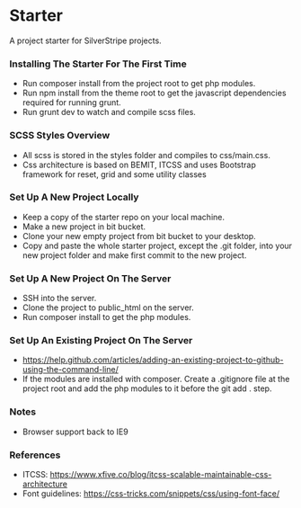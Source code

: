 # Starter
A project starter for SilverStripe projects.

### Installing The Starter For The First Time ###
* Run composer install from the project root to get php modules.
* Run npm install from the theme root to get the javascript dependencies required for running grunt.
* Run grunt dev to watch and compile scss files.

### SCSS Styles Overview ###
* All scss is stored in the styles folder and compiles to css/main.css.
* Css architecture is based on BEMIT, ITCSS and uses Bootstrap framework for reset, grid and some utility classes

### Set Up A New Project Locally ###
* Keep a copy of the starter repo on your local machine.
* Make a new project in bit bucket.
* Clone your new empty project from bit bucket to your desktop.
* Copy and paste the whole starter project, except the .git folder, into your new project folder and make first commit to the new project.

### Set Up A New Project On The Server ###
* SSH into the server.
* Clone the project to public_html on the server.
* Run composer install to get the php modules.


### Set Up An Existing Project On The Server ###
* https://help.github.com/articles/adding-an-existing-project-to-github-using-the-command-line/
* If the modules are installed with composer. Create a .gitignore file at the project root and add the php modules to it before the git add . step. 

### Notes ###
* Browser support back to IE9

### References ###
* ITCSS: https://www.xfive.co/blog/itcss-scalable-maintainable-css-architecture
* Font guidelines: https://css-tricks.com/snippets/css/using-font-face/